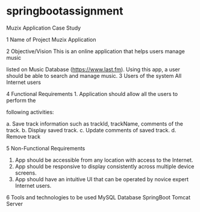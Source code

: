# springbootassignment
Muzix Application Case Study

1 Name of Project Muzix Application

2 Objective/Vision This is an online application that helps users manage music

listed on Music Database (https://www.last.fm).
Using this app, a user should be able to search and
manage music.
3 Users of the system All Internet users

4 Functional
Requirements 1. Application should allow all the users to perform the

following activities:

a. Save track information such as trackId,
trackName, comments of the track.
b. Display saved track.
c. Update comments of saved track.
d. Remove track

5 Non-Functional
Requirements

1. App should be accessible from any location with access
to the Internet.
2. App should be responsive to display consistently across
multiple device screens.
3. App should have an intuitive UI that can be operated by
novice expert Internet users.

6 Tools and technologies
to be used
MySQL Database
SpringBoot
Tomcat Server
